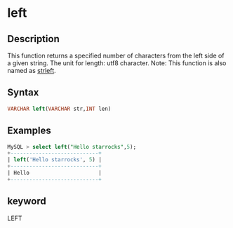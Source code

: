 # left

## Description

This function returns a specified number of characters from the left side of a given string. The unit for length: utf8 character.
Note: This function is also named as [strleft](strleft.md).

## Syntax

```SQL
VARCHAR left(VARCHAR str,INT len)
```

## Examples

```SQL
MySQL > select left("Hello starrocks",5);
+----------------------------+
| left('Hello starrocks', 5) |
+----------------------------+
| Hello                      |
+----------------------------+
```

## keyword

LEFT
